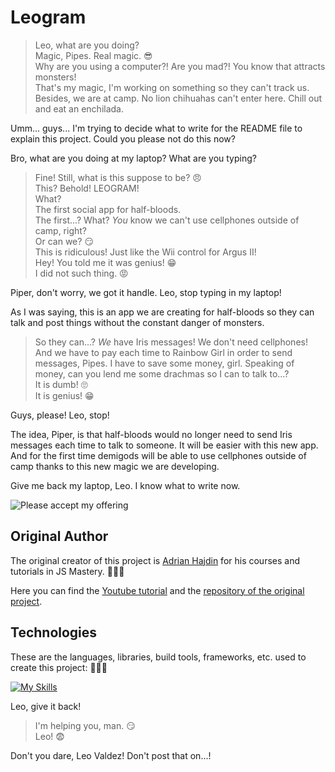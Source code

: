 # Leogram

>Leo, what are you doing?<br />
Magic, Pipes. Real magic. 😎<br />
Why are you using a computer?! Are you mad?! You know that attracts monsters!<br />
That's my magic, I'm working on something so they can't track us. Besides, we are at camp. No lion chihuahas can't enter here. Chill out and eat an enchilada.

Umm... guys... I'm trying to decide what to write for the README file to explain this project. Could you please not do this now?

Bro, what are you doing at my laptop? What are you typing?

>Fine! Still, what is this suppose to be? 😠<br />
This? Behold! LEOGRAM!<br />
What?<br />
The first social app for half-bloods.<br />
The first...? What? *You* know we can't use cellphones outside of camp, right?<br />
Or can we? 😏 <br />
This is ridiculous! Just like the Wii control for Argus II! <br />
Hey! You told me it was genius! 😁 <br />
I did not such thing. 😡

Piper, don't worry, we got it handle. Leo, stop typing in my laptop!

As I was saying, this is an app we are creating for half-bloods so they can talk and post things without the constant danger of monsters.

>So they can...? *We* have Iris messages! We don't need cellphones!<br />
And we have to pay each time to Rainbow Girl in order to send messages, Pipes. I have to save some money, girl. Speaking of money, can you lend me some drachmas so I can to talk to...?<br />
It is dumb! 🙄<br />
It is genius! 😁<br />

Guys, please! Leo, stop!

The idea, Piper, is that half-bloods would no longer need to send Iris messages each time to talk to someone. It will be easier with this new app. And for the first time demigods will be able to use cellphones outside of camp thanks to this new magic we are developing. 

Give me back my laptop, Leo. I know what to write now.

<img alt="Please accept my offering" src="https://media1.tenor.com/m/WiXMGIDfoP4AAAAd/please-accept-my-offering-annabeth-chase.gif">

## Original Author
The original creator of this project is [Adrian Hajdin](https://github.com/adrianhajdin) for his courses and tutorials in JS Mastery. 👨🏻‍🏫

Here you can find the [Youtube tutorial](https://www.youtube.com/watch?v=FkowOdMjvYo) and the [repository of the original project](https://github.com/adrianhajdin/social_media_app). 

## Technologies
These are the languages, libraries, build tools, frameworks, etc. used to create this project: 👨🏻‍💻

[![My Skills](https://skillicons.dev/icons?i=react,vite,tailwind,js,html,css,appwrite)](https://skillicons.dev)

Leo, give it back!

>I'm helping you, man. 😏<br />
Leo! 😨

Don't you dare, Leo Valdez! Don't post that on...!
